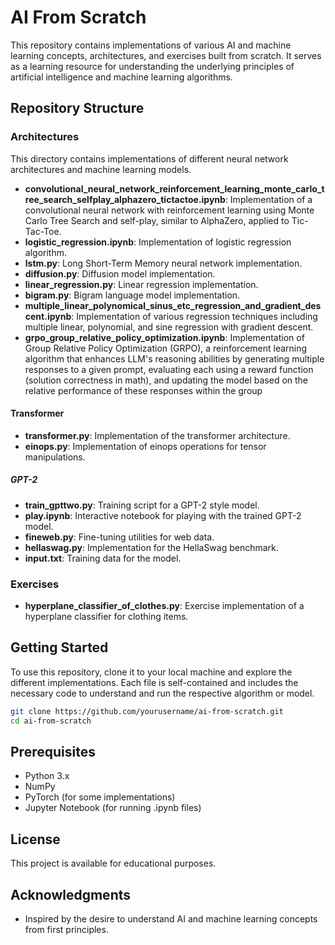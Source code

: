# AI From Scratch

This repository contains implementations of various AI and machine learning concepts, architectures, and exercises built from scratch. It serves as a learning resource for understanding the underlying principles of artificial intelligence and machine learning algorithms.

## Repository Structure

### Architectures

This directory contains implementations of different neural network architectures and machine learning models.

- **convolutional_neural_network_reinforcement_learning_monte_carlo_tree_search_selfplay_alphazero_tictactoe.ipynb**: Implementation of a convolutional neural network with reinforcement learning using Monte Carlo Tree Search and self-play, similar to AlphaZero, applied to Tic-Tac-Toe.
- **logistic_regression.ipynb**: Implementation of logistic regression algorithm.
- **lstm.py**: Long Short-Term Memory neural network implementation.
- **diffusion.py**: Diffusion model implementation.
- **linear_regression.py**: Linear regression implementation.
- **bigram.py**: Bigram language model implementation.
- **multiple_linear_polynomical_sinus_etc_regression_and_gradient_descent.ipynb**: Implementation of various regression techniques including multiple linear, polynomial, and sine regression with gradient descent.
- **grpo_group_relative_policy_optimization.ipynb**: Implementation of Group Relative Policy Optimization (GRPO), a reinforcement learning algorithm that enhances LLM's reasoning abilities by generating multiple responses to a given prompt, evaluating each using a reward function (solution correctness in math), and updating the model based on the relative performance of these responses within the group


#### Transformer

- **transformer.py**: Implementation of the transformer architecture.
- **einops.py**: Implementation of einops operations for tensor manipulations.

##### GPT-2

- **train_gpttwo.py**: Training script for a GPT-2 style model.
- **play.ipynb**: Interactive notebook for playing with the trained GPT-2 model.
- **fineweb.py**: Fine-tuning utilities for web data.
- **hellaswag.py**: Implementation for the HellaSwag benchmark.
- **input.txt**: Training data for the model.

### Exercises

- **hyperplane_classifier_of_clothes.py**: Exercise implementation of a hyperplane classifier for clothing items.

## Getting Started

To use this repository, clone it to your local machine and explore the different implementations. Each file is self-contained and includes the necessary code to understand and run the respective algorithm or model.

```bash
git clone https://github.com/yourusername/ai-from-scratch.git
cd ai-from-scratch
```

## Prerequisites

- Python 3.x
- NumPy
- PyTorch (for some implementations)
- Jupyter Notebook (for running .ipynb files)

## License

This project is available for educational purposes.

## Acknowledgments

- Inspired by the desire to understand AI and machine learning concepts from first principles. 
